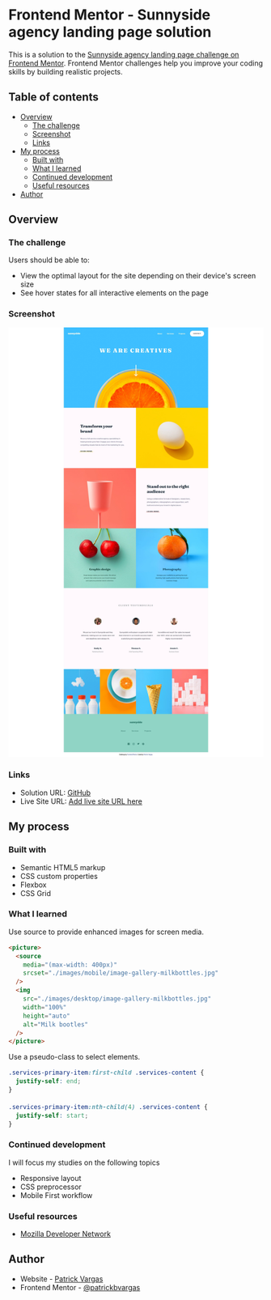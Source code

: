 # Frontend Mentor - Sunnyside agency landing page solution

This is a solution to the [Sunnyside agency landing page challenge on Frontend Mentor](https://www.frontendmentor.io/challenges/sunnyside-agency-landing-page-7yVs3B6ef). Frontend Mentor challenges help you improve your coding skills by building realistic projects.

## Table of contents

- [Overview](#overview)
  - [The challenge](#the-challenge)
  - [Screenshot](#screenshot)
  - [Links](#links)
- [My process](#my-process)
  - [Built with](#built-with)
  - [What I learned](#what-i-learned)
  - [Continued development](#continued-development)
  - [Useful resources](#useful-resources)
- [Author](#author)

## Overview

### The challenge

Users should be able to:

- View the optimal layout for the site depending on their device's screen size
- See hover states for all interactive elements on the page

### Screenshot

![](./screenshot.jpeg)

### Links

- Solution URL: [GitHub](https://github.com/patrickbvargas/sunnyside-agency-landing-page)
- Live Site URL: [Add live site URL here](https://your-live-site-url.com)

## My process

### Built with

- Semantic HTML5 markup
- CSS custom properties
- Flexbox
- CSS Grid

### What I learned

Use source to provide enhanced images for screen media.

```html
<picture>
  <source
    media="(max-width: 400px)"
    srcset="./images/mobile/image-gallery-milkbottles.jpg"
  />
  <img
    src="./images/desktop/image-gallery-milkbottles.jpg"
    width="100%"
    height="auto"
    alt="Milk bootles"
  />
</picture>
```

Use a pseudo-class to select elements.

```css
.services-primary-item:first-child .services-content {
  justify-self: end;
}

.services-primary-item:nth-child(4) .services-content {
  justify-self: start;
}
```

### Continued development

I will focus my studies on the following topics

- Responsive layout
- CSS preprocessor
- Mobile First workflow

### Useful resources

- [Mozilla Developer Network](https://developer.mozilla.org/en-US/)

## Author

- Website - [Patrick Vargas](https://github.com/patrickbvargas)
- Frontend Mentor - [@patrickbvargas](https://www.frontendmentor.io/profile/patrickbvargas)
